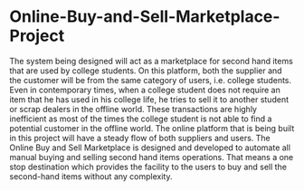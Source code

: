 # Online-Buy-and-Sell-Marketplace-Project
The system being designed will act as a marketplace for second hand items that are used by college students. On this platform, both the supplier and the customer will be from the same category of users, i.e. college students. Even in contemporary times, when a college student does not require an item that he has used in his college life, he tries to sell it to another student or scrap dealers in the offline world. These transactions are highly inefficient as most of the times the college student is not able to find a potential customer in the offline world. The online platform that is being built in this project will have a steady flow of both suppliers and users. The Online Buy and Sell Marketplace is designed and developed to automate all manual buying and selling second hand items operations. That means a one stop destination which provides the facility to the users to buy and sell the second-hand items without any complexity.
